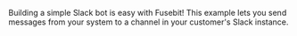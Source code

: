 Building a simple Slack bot is easy with Fusebit! This example lets you send messages from your system to a channel in your customer's Slack instance.
